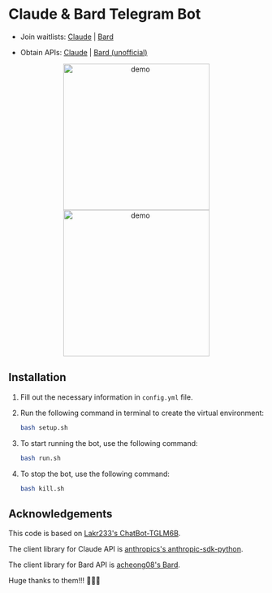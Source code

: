 # Claude & Bard Telegram Bot

- Join waitlists: [Claude](https://www.anthropic.com/earlyaccess/) | [Bard](https://bard.google.com/signup)

- Obtain APIs: [Claude](https://console.anthropic.com/account/keys) | [Bard (unofficial)](https://github.com/acheong08/Bard)

<p align="center">
    <img src="demo/demo.gif" alt="demo" width="288">
    <img src="demo/demo_bard.jpg" alt="demo" width="288">
</p>

## Installation

1. Fill out the necessary information in `config.yml` file.
2. Run the following command in terminal to create the virtual environment:

    ```bash
    bash setup.sh
    ```

3. To start running the bot, use the following command:

    ```bash
    bash run.sh
    ```

4. To stop the bot, use the following command:

    ```bash
    bash kill.sh
    ```

## Acknowledgements

This code is based on [Lakr233's ChatBot-TGLM6B](https://github.com/Lakr233/ChatBot-TGLM6B).

The client library for Claude API is [anthropics's anthropic-sdk-python](https://github.com/anthropics/anthropic-sdk-python).

The client library for Bard API is [acheong08's Bard](https://github.com/acheong08/Bard).

Huge thanks to them!!! 🥰🥰🥰
